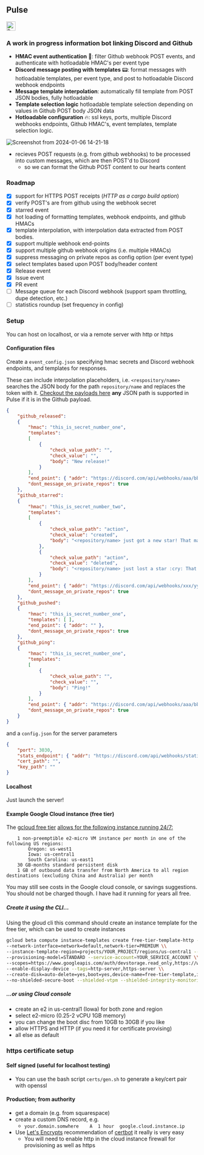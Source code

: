 ## Pulse 
<img width="auto" height="24px" src=https://pulse.jerboa.app:3030/badge alt="Pulse status badge. If this text is visible Pulse is sleeping."></img>
</p>

### A work in progress information bot linking Discord and Github

- **HMAC event authentication** 🔐: filter Github webhook POST events, and authenticate with hotloadable HMAC's per event type
- **Discord message posting with templates** 📟: format messages with hotloadable templates, per event type, and post to hotloadable Discord webhook endpoints
- **Message template interpolation**: automatically fill template from POST JSON bodies, fully hotloadable 
- **Template selection logic** hotloadable template selection depending on values in Github POST body JSON data
- **Hotloadable configuration** 🔥: ssl keys, ports, multiple Discord webhooks endpoints, Github HMAC's, event templates, template selection logic.   

![Screenshot from 2024-01-06 14-21-18](https://github.com/JerboaBurrow/Pulse/assets/84378622/34a58459-a51d-4c80-9d1a-07d6f98551eb)

- recieves POST requests (e.g. from github webhooks) to be processed into custom messages, which are then POST'd to Discord
    - so we can format the Github POST content to our hearts content
 
### Roadmap

- [x] support for HTTPS POST receipts (*HTTP as a cargo build option*)
- [x] verify POST's are from github using the webhook secret
- [x] starred event
- [x] hot loading of formatting templates, webhook endpoints, and github HMACs
- [x] template interpolation, with interpolation data extracted from POST bodies.
- [x] support multiple webhook end-points
- [x] support multiple github webhook origins (i.e. multiple HMACs)
- [x] suppress messaging on private repos as config option (per event type)
- [x] select templates based upon POST body/header content
- [x] Release event
- [x] Issue event
- [x] PR event
- [ ] Message queue for each Discord webhook (support spam throttling, dupe detection, etc.)
- [ ] statistics roundup (set frequency in config)

### Setup

You can host on localhost, or via a remote server with http or https

#### Configuration files

Create a ```event_config.json``` specifying hmac secrets and Discord webhook endpoints, and templates for responses. 

These can include interpolation placeholders, i.e. ```<respository/name>``` searches the JSON body for the path ```repository/name``` and replaces the token with it. [Checkout the payloads here](https://docs.github.com/en/webhooks/webhook-events-and-payloads) **any** JSON path is supported in Pulse if it is in the Github payload.

```json
{
    "github_released":
    {
        "hmac": "this_is_secret_number_one",
        "templates":
        [ 
            {
                "check_value_path": "",
                "check_value": "",
                "body": "New release!"
            }
        ],
        "end_point": { "addr": "https://discord.com/api/webhooks/aaa/bbb" },
        "dont_message_on_private_repos": true
    },
    "github_starred":
    {
        "hmac": "this_is_secret_number_two",
        "templates":
        [
            {
                "check_value_path": "action",
                "check_value": "created",
                "body": "<repository/name> just got a new star! That makes <repository/stargazers_count>"
            },
            {
                "check_value_path": "action",
                "check_value": "deleted",
                "body": "<repository/name> just lost a star :cry: That makes <repository/stargazers_count>"
            }
        ],
        "end_point": { "addr": "https://discord.com/api/webhooks/xxx/yyy" },
        "dont_message_on_private_repos": true
    },
    "github_pushed":
    {
        "hmac": "this_is_secret_number_one",
        "templates": [ ],
        "end_point": { "addr": "" },
        "dont_message_on_private_repos": true
    },
    "github_ping":
    {
        "hmac": "this_is_secret_number_one",
        "templates":
        [
            {
                "check_value_path": "",
                "check_value": "",
                "body": "Ping!"
            }
        ],
        "end_point": { "addr": "https://discord.com/api/webhooks/aaa/bbb" },
        "dont_message_on_private_repos": true
    }
}
```

and a ```config.json``` for the server parameters

```json
{
    "port": 3030,
    "stats_endpoint": { "addr": "https://discord.com/api/webhooks/statistics/webhook" },
    "cert_path": "",
    "key_path": ""
}
```

#### Localhost

Just launch the server!

#### Example Google Cloud instance (free tier)

The [gcloud free tier](https://cloud.google.com/free?hl=en) [allows for the following instance running 24/7:](https://cloud.google.com/free/docs/free-cloud-features#compute)

```
    1 non-preemptible e2-micro VM instance per month in one of the following US regions:
        Oregon: us-west1
        Iowa: us-central1
        South Carolina: us-east1
    30 GB-months standard persistent disk
    1 GB of outbound data transfer from North America to all region destinations (excluding China and Australia) per month

```

You may still see costs in the Google cloud console, or savings suggestions. You should not be charged though. I have had it running for years all free.

##### Create it using the CLI...

Using the gloud cli this command should create an instance template for the free tier, which can be used to create instances

```bash
gcloud beta compute instance-templates create free-tier-template-http --project=YOUR_PROJECT --machine-type=e2-micro \\
--network-interface=network=default,network-tier=PREMIUM \\
--instance-template-region=projects/YOUR_PROJECT/regions/us-central1 --maintenance-policy=MIGRATE \\
--provisioning-model=STANDARD --service-account=YOUR_SERVICE_ACCOUNT \\
--scopes=https://www.googleapis.com/auth/devstorage.read_only,https://www.googleapis.com/auth/logging.write,https://www.googleapis.com/auth/monitoring.write,https://www.googleapis.com/auth/servicecontrol,https://www.googleapis.com/auth/service.management.readonly,https://www.googleapis.com/auth/trace.append \\
--enable-display-device --tags=http-server,https-server \\
--create-disk=auto-delete=yes,boot=yes,device-name=free-tier-template,image=projects/debian-cloud/global/images/debian-11-bullseye-v20220719,mode=rw,size=30,type=pd-standard 
--no-shielded-secure-boot --shielded-vtpm --shielded-integrity-monitoring --reservation-affinity=any
```

##### ...or using Cloud console

- create an e2 in us-central1 (Iowa) for both zone and region
- select e2-micro (0.25-2 vCPU 1GB memory)
- you can change the boot disc from 10GB to 30GB if you like
- allow HTTPS and HTTP (if you need it for certificate provising)
- all else as default

### https certificate setup

#### Self signed (useful for localhost testing)

- You can use the bash script ```certs/gen.sh``` to generate a key/cert pair with openssl

#### Production; from authority

- get a domain (e.g. from squarespace)
- create a custom DNS record, e.g.
    - ```your.domain.somwhere    A	1 hour	google.cloud.instance.ip ```
- Use [Let's Encrypts](https://letsencrypt.org/) recommendation of [certbot](https://certbot.eff.org/) it really is very easy
    - You will need to enable http in the cloud instance firewall for provisioning as well as https
